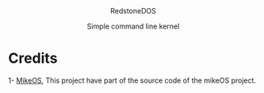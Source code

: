 <div align="center"
  <h1>RedstoneDOS</h1>
  <p>Simple command line kernel</p>
</div>

# Credits

1- [MikeOS](https://github.com/mig-hub/mikeOS), This project have part of the source code of the mikeOS project.
